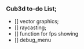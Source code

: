 
### Cub3d to-do List;
>
>
>
- [] vector graphics;
- [] raycasting;
- [] function for fps showing 
- [] debug_menu
>
>
>
>
